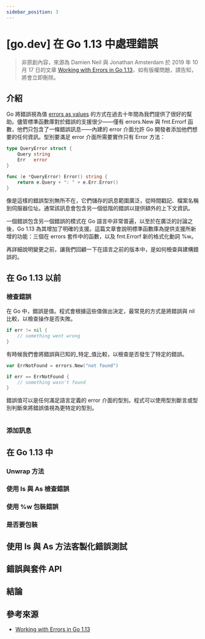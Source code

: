 ```yaml
---
sidebar_position: 3
---
```


# [go.dev] 在 Go 1.13 中處理錯誤


> 非原創內容，來源為 Damien Neil 與 Jonathan Amsterdam 於 2019 年 10 月 17 日的文章 [Working with Errors in Go 1.13](https://go.dev/blog/go1.13-errors)，如有版權問題，請告知，將會立即刪除。

## 介紹

Go 將錯誤視為值 [errors as values](https://go.dev/blog/errors-are-values) 的方式在過去十年間為我們提供了很好的幫助。儘管標準函數庫對於錯誤的支援很少——僅有 errors.New 與 fmt.Errorf 函數，他們只包含了一條錯誤訊息——內建的 error 介面允許 Go 開發者添加他們想要的任何資訊。型別要滿足 error 介面所需要實作只有 Error 方法：

```go
type QueryError struct {
    Query string
    Err   error
}

func (e *QueryError) Error() string {
    return e.Query + ": " + e.Err.Error()
}
```

像是這樣的錯誤型別無所不在，它們儲存的訊息範圍廣泛，從時間戳記、檔案名稱到伺服器位址。通常該訊息會包含另一個低階的錯誤以提供額外的上下文資訊。

一個錯誤包含另一個錯誤的模式在 Go 語言中非常普遍，以至於在廣泛的討論之後，Go 1.13 為其增加了明確的支援。這篇文章會說明標準函數庫為提供支援所新增的功能：三個在 errors 套件中的函數，以及 fmt.Errorf 新的格式化動詞 %w。

再詳細說明變更之前，讓我們回顧一下在語言之前的版本中，是如何檢查與建構錯誤的。

## 在 Go 1.13 以前

### 檢查錯誤

在 Go 中，錯誤是值。程式會根據這些值做出決定，最常見的方式是將錯誤與 nil 比較，以檢查操作是否失敗。

```go
if err != nil {
    // something went wrong
}
```


有時候我們會將錯誤與已知的_特定_值比較，以檢查是否發生了特定的錯誤。


```go
var ErrNotFound = errors.New("not found")

if err == ErrNotFound {
    // something wasn't found
}
```

錯誤值可以是任何滿足語言定義的 error 介面的型別。程式可以使用型別斷言或型別判斷來將錯誤值視為更特定的型別。

```go
```

### 添加訊息

## 在 Go 1.13 中

### Unwrap 方法

### 使用 Is 與 As 檢查錯誤

### 使用 %w 包裝錯誤

### 是否要包裝

## 使用 Is 與 As 方法客製化錯誤測試

## 錯誤與套件 API

## 結論

## 參考來源

- [Working with Errors in Go 1.13](https://go.dev/blog/go1.13-errors)
